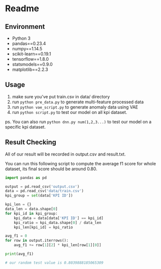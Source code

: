 # Readme

## Environment
- Python 3
- pandas==0.23.4
- numpy==1.14.5
- scikit-learn==0.19.1
- tensorflow==1.8.0
- statsmodels==0.9.0
- matplotlib==2.2.3

## Usage

1. make sure you've put train.csv in data/ directory
2. run `python pre_data.py` to generate multi-feature processed data
3. run `python vae_script.py` to generate anomaly data using VAE
3. run `python script.py` to test our model on all kpi dataset.

ps. You can also run `python dnn.py num(1,2,3...)` to test our model on a specific kpi dataset.

## Result Checking

All of our result will be recorded in output.csv and result.txt.

You can run this following script to compute the average f1 score for whole dataset, its final score should be around 0.80.

```Python
import pandas as pd

output = pd.read_csv('output.csv')
data = pd.read_csv('data/train.csv')
kpi_group = set(data['KPI ID'])

kpi_len = {}
data_len = data.shape[0]
for kpi_id in kpi_group:
    kpi_data = data[data['KPI ID'] == kpi_id]
    kpi_ratio = kpi_data.shape[0] / data_len
    kpi_len[kpi_id] = kpi_ratio

avg_f1 = 0
for row in output.iterrows():
    avg_f1 += row[1][2] * kpi_len[row[1][0]]

print(avg_f1)

# our random test value is 0.8039888185065309
```
